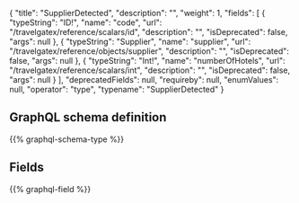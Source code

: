 {
  "title": "SupplierDetected",
  "description": "",
  "weight": 1,
  "fields": [
    {
      "typeString": "ID!",
      "name": "code",
      "url": "/travelgatex/reference/scalars/id",
      "description": "",
      "isDeprecated": false,
      "args": null
    },
    {
      "typeString": "Supplier",
      "name": "supplier",
      "url": "/travelgatex/reference/objects/supplier",
      "description": "",
      "isDeprecated": false,
      "args": null
    },
    {
      "typeString": "Int!",
      "name": "numberOfHotels",
      "url": "/travelgatex/reference/scalars/int",
      "description": "",
      "isDeprecated": false,
      "args": null
    }
  ],
  "deprecatedFields": null,
  "requireby": null,
  "enumValues": null,
  "operator": "type",
  "typename": "SupplierDetected"
}
## GraphQL schema definition

{{% graphql-schema-type %}}

## Fields

{{% graphql-field %}}
